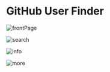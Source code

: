 # GitHub User Finder

![frontPage](https://github.com/RajshreeRajoliya/GitHubUserFinder/assets/113670900/aa636902-573c-44d9-b64e-b2142e81e468)

![search](https://github.com/RajshreeRajoliya/GitHubUserFinder/assets/113670900/7687d81f-9f5d-4cad-a308-1145ef248130)

![info](https://github.com/RajshreeRajoliya/GitHubUserFinder/assets/113670900/a073a66b-d374-4f05-8a32-381b39ac5bcc)


![more](https://github.com/RajshreeRajoliya/GitHubUserFinder/assets/113670900/d250afeb-0df3-4c4a-8f34-02ee747144fd)


